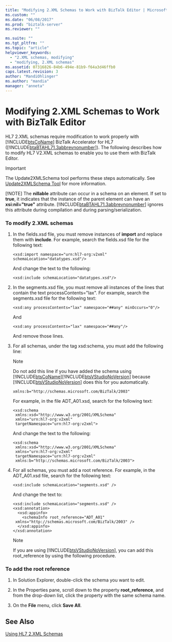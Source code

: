 ```yaml
---
title: "Modifying 2.XML Schemas to Work with BizTalk Editor | Microsoft Docs"
ms.custom: ""
ms.date: "06/08/2017"
ms.prod: "biztalk-server"
ms.reviewer: ""

ms.suite: ""
ms.tgt_pltfrm: ""
ms.topic: "article"
helpviewer_keywords: 
  - "2.XML schemas, modifying"
  - "modifying, 2.XML schemas"
ms.assetid: 07316826-84b6-494e-81b9-f64a3d46ffb0
caps.latest.revision: 3
author: "MandiOhlinger"
ms.author: "mandia"
manager: "anneta"
---
```

# Modifying 2.XML Schemas to Work with BizTalk Editor
HL7 2.XML schemas require modification to work properly with [!INCLUDE[btsCoName](../../includes/btsconame-md.md)] BizTalk Accelerator for HL7 ([!INCLUDE[btaBTAHL71.3abbrevnonumber](../../includes/btabtahl71-3abbrevnonumber-md.md)]). The following describes how to modify HL7 V2.XML schemas to enable you to use them with BizTalk Editor.  
  
> [!IMPORTANT]
>  The Update2XMLSchema tool performs these steps automatically. See [Update2XMLSchema Tool](../../adapters-and-accelerators/accelerator-hl7/update2xmlschema-tool.md) for more information.  
> 
> [!NOTE]
>  The **nillable** attribute can occur in a schema on an element. If set to **true**, it indicates that the instance of the parent element can have an **xsi:nil="true"** attribute. [!INCLUDE[btaBTAHL71.3abbrevnonumber](../../includes/btabtahl71-3abbrevnonumber-md.md)] ignores this attribute during compilation and during parsing/serialization.  
  
### To modify 2.XML schemas  
  
1. In the fields.xsd file, you must remove instances of **import** and replace them with **include**. For example, search the fields.xsd file for the following text:  
  
   ```  
   <xsd:import namespace="urn:hl7-org:v2xml" schemaLocation="datatypes.xsd"/>   
   ```  
  
    And change the text to the following:  
  
   ```  
   <xsd:include schemaLocation="datatypes.xsd"/>   
   ```  
  
2. In the segments.xsd file, you must remove all instances of the lines that contain the text processContents="lax". For example, search the segments.xsd file for the following text:  
  
   ```  
   <xsd:any processContents="lax" namespace="##any" minOccurs="0"/>   
   ```  
  
    And  
  
   ```  
   <xsd:any processContents="lax" namespace="##any"/>   
   ```  
  
    And remove those lines.  
  
3. For all schemas, under the tag xsd:schema, you must add the following line:  
  
   > [!NOTE]
   >  Do not add this line if you have added the schema using [!INCLUDE[btsCoName](../../includes/btsconame-md.md)][!INCLUDE[btsVStudioNoVersion](../../includes/btsvstudionoversion-md.md)] because [!INCLUDE[btsVStudioNoVersion](../../includes/btsvstudionoversion-md.md)] does this for you automatically.  
  
   ```  
   xmlns:b="http://schemas.microsoft.com/BizTalk/2003"  
   ```  
  
    For example, in the file ADT_A01.xsd, search for the following text:  
  
   ```  
   <xsd:schema  
    xmlns:xsd="http://www.w3.org/2001/XMLSchema"   
    xmlns="urn:hl7-org:v2xml"   
    targetNamespace="urn:hl7-org:v2xml">   
   ```  
  
    And change the text to the following:  
  
   ```  
   <xsd:schema  
    xmlns:xsd="http://www.w3.org/2001/XMLSchema"  
    xmlns="urn:hl7-org:v2xml"  
    targetNamespace="urn:hl7-org:v2xml"  
    xmlns:b="http://schemas.microsoft.com/BizTalk/2003">   
   ```  
  
4. For all schemas, you must add a root reference. For example, in the ADT_A01.xsd file, search for the following text:  
  
   ```  
   <xsd:include schemaLocation="segments.xsd" />   
   ```  
  
    And change the text to:  
  
   ```  
   <xsd:include schemaLocation="segments.xsd" />  
   <xsd:annotation>   
     <xsd:appinfo>   
       <schemaInfo root_reference="ADT_A01"  
    xmlns="http://schemas.microsoft.com/BizTalk/2003" />   
     </xsd:appinfo>   
   </xsd:annotation>   
   ```  
  
   > [!NOTE]
   >  If you are using [!INCLUDE[btsVStudioNoVersion](../../includes/btsvstudionoversion-md.md)], you can add this root_reference by using the following procedure.  
  
### To add the root reference  
  
1.  In Solution Explorer, double-click the schema you want to edit.  
  
2.  In the Properties pane, scroll down to the property **root_reference**, and from the drop-down list, click the property with the same schema name.  
  
3.  On the **File** menu, click **Save All**.  
  
## See Also  
 [Using HL7 2.XML Schemas](../../adapters-and-accelerators/accelerator-hl7/using-hl7-2-xml-schemas.md)